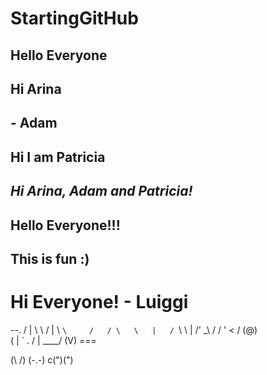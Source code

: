 # StartingGitHub
## Hello Everyone
## Hi Arina 
## - Adam
## Hi I am Patricia 
## *Hi Arina, Adam and Patricia!* 
## Hello Everyone!!! 
## This is fun :)
# Hi Everyone! - Luiggi
   --.           / |
   \   \        /  |
    \   `\     /   /
      \   \   |   /
       `\  \  | /'
         _\ \/ /
       '      <
     / (@)     \
    (           |
     ` .       /
        | ____/
       (V) ===
     
(\ /)
(-.-)
c(")(")

